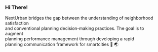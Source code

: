 ### Hi There!

NextUrban bridges the gap between the understanding of neighborhood satisfaction         
and conventional planning decision-making practices. The goal is to augment     
planning performance management through developing a rapid      
planning communication framework for smartcities 📲 🌏

<!--
**NextUrban/NextUrban** is a ✨ _special_ ✨ repository because its `README.md` (this file) appears on your GitHub profile.

